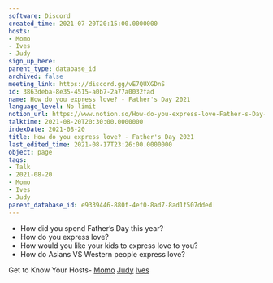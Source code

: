 ```yaml
---
software: Discord
created_time: 2021-07-20T20:15:00.0000000
hosts:
- Momo
- Ives
- Judy
sign_up_here: 
parent_type: database_id
archived: false
meeting_link: https://discord.gg/vE7QUXGDnS
id: 3863deba-8e35-4515-a0b7-2a77a0032fad
name: How do you express love? - Father's Day 2021
language_level: No limit
notion_url: https://www.notion.so/How-do-you-express-love-Father-s-Day-2021-3863deba8e354515a0b72a77a0032fad
talktime: 2021-08-20T20:30:00.0000000
indexDate: 2021-08-20
title: How do you express love? - Father's Day 2021
last_edited_time: 2021-08-17T23:26:00.0000000
object: page
tags:
- Talk
- 2021-08-20
- Momo
- Ives
- Judy
parent_database_id: e9339446-880f-4ef0-8ad7-8ad1f507dded
---
```


   - How did you spend Father’s Day this year?
   - How do you express love?
   - How would you like your kids to express love to you?
   - How do Asians VS Western people express love? 

Get to Know Your Hosts-
[Momo](/23f0f26c7f1547c0b08477c0c6f1f461)
[Judy](/d7df8bdfae994fc1a37a32b73806247f)
[Ives](/80871d292cbd411da0b1ab74bb5bccfd)




